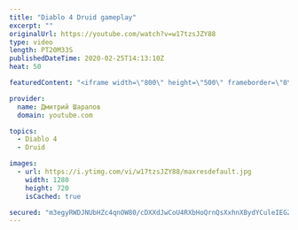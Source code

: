 ```yaml
---
title: "Diablo 4 Druid gameplay"
excerpt: ""
originalUrl: https://youtube.com/watch?v=w17tzsJZY88
type: video
length: PT20M33S
publishedDateTime: 2020-02-25T14:13:10Z
heat: 50

featuredContent: "<iframe width=\"800\" height=\"500\" frameborder=\"0\" src=\"https://www.youtube.com/embed/w17tzsJZY88\" allow=\"accelerometer; autoplay; encrypted-media; gyroscope; picture-in-picture\" allowfullscreen></iframe>"

provider:
  name: Дмитрий Шарапов
  domain: youtube.com

topics:
  - Diablo 4
  - Druid

images:
  - url: https://i.ytimg.com/vi/w17tzsJZY88/maxresdefault.jpg
    width: 1280
    height: 720
    isCached: true

secured: "m3egyRWDJNUbHZc4qnOW80/cDXXdJwCoU4RXbHoQrnQsXxhnXBydYCuleIEGZjNCPIIs6c4vmLl8cGNwB6fgIgPcmJDdij0Jcf2OiudY7ENzEP9sRT3yXyyhZrGynnAFR4LwZoUjrp2nMdc79ke0seud0luiDLB4jGxzTcKbXL+8IZvI+uTLN8ggWmCms/Ik2FZDqhlRoWiyCjPoLPyAmo5SQtI5u6jEOnMXS71VT9xrQDb2CW/LaYajn8Qlpiu20FqU6ZOcNxHO5+D0INhtMy3UuWQ/GwTAZKxC7A89P1HvNkK1ZjrAhPqt9A4yvmuRe28MAVYe8wGyH/nZwcRMsh8KtXygxBhjhxIyj0Ey2FfQ4bMCxbGhqneCOd7ZEHtfI/zu069BkFE1EHTGPf8S7w==;OUpe6RwtA9pE0JLQhjBGNg=="
---
```


